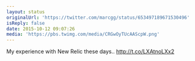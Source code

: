 ```yaml
---
layout: status
originalUrl: 'https://twitter.com/marcgg/status/653497189671530496'
isReply: false
date: 2015-10-12 09:07:26
media: 'https://pbs.twimg.com/media/CRGwOyTUcAAScpW.png'
---
```


My experience with New Relic these days.. http://t.co/LXAtnoLXx2
